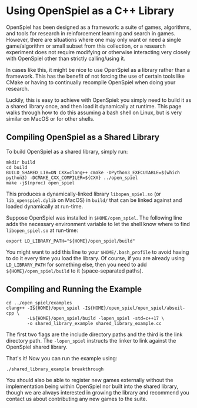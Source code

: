 # Using OpenSpiel as a C++ Library

OpenSpiel has been designed as a framework: a suite of games, algorithms, and
tools for research in reinforcement learning and search in games. However, there
are situations where one may only want or need a single game/algorithm or small
subset from this collection, or a research experiment does not require modifying
or otherwise interacting very closely with OpenSpiel other than strictly
calling/using it.

In cases like this, it might be nice to use OpenSpiel as a library rather than a
framework. This has the benefit of not forcing the use of certain tools like
CMake or having to continually recompile OpenSpiel when doing your research.

Luckily, this is easy to achieve with OpenSpiel: you simply need to build it as
a shared library once, and then load it dynamically at runtime. This page walks
through how to do this assuming a bash shell on Linux, but is very similar on
MacOS or for other shells.

## Compiling OpenSpiel as a Shared Library

To build OpenSpiel as a shared library, simply run:

```
mkdir build
cd build
BUILD_SHARED_LIB=ON CXX=clang++ cmake -DPython3_EXECUTABLE=$(which python3) -DCMAKE_CXX_COMPILER=${CXX} ../open_spiel
make -j$(nproc) open_spiel
```

This produces a dynamically-linked library `libopen_spiel.so` (or
`lib_openspiel.dylib` on MacOS) in `build/` that can be linked against and
loaded dynamically at run-time.

Suppose OpenSpiel was installed in `$HOME/open_spiel`. The following line adds
the necessary environment variable to let the shell know where to find
`libopen_spiel.so` at run-time:

```
export LD_LIBRARY_PATH="${HOME}/open_spiel/build"
```

You might want to add this line to your `$HOME/.bash_profile` to avoid having to
do it every time you load the library. Of course, if you are already using
`LD_LIBRARY_PATH` for something else, then you need to add
`${HOME}/open_spiel/build` to it (space-separated paths).

## Compiling and Running the Example

```
cd ../open_spiel/examples
clang++ -I${HOME}/open_spiel -I${HOME}/open_spiel/open_spiel/abseil-cpp \
        -L${HOME}/open_spiel/build -lopen_spiel -std=c++17 \
        -o shared_library_example shared_library_example.cc
```

The first two flags are the include directory paths and the third is the link
directory path. The `-lopen_spiel` instructs the linker to link against the
OpenSpiel shared library.

That's it! Now you can run the example using:

```
./shared_library_example breakthrough
```

You should also be able to register new games externally without the
implementation being within OpenSpiel nor built into the shared library, though
we are always interested in growing the library and recommend you contact us
about contributing any new games to the suite.
